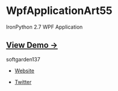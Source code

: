WpfApplicationArt55
===================

IronPython 2.7 WPF Application

## [View Demo &rarr;](https://youtu.be/crm7UmhhG54)

softgarden137

- [Website](http://blog.goo.ne.jp/softgarden137)

- [Twitter](http://twitter.com/FutureWidgetLab)
